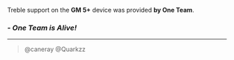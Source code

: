 Treble support on the **GM 5+** device was provided **by One Team**.

### _- One Team is Alive!_

***

> @caneray
> @Quarkzz